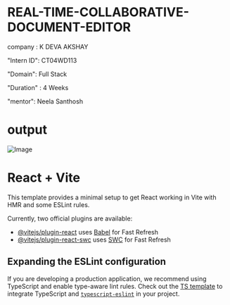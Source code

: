 # REAL-TIME-COLLABORATIVE-DOCUMENT-EDITOR

company : K DEVA AKSHAY

"Intern ID": CT04WD113

"Domain": Full Stack

"Duration" : 4 Weeks

"mentor": Neela Santhosh

# output

![Image](https://github.com/user-attachments/assets/fd703692-f44f-4ef2-bff3-f472b3e18e42)



# React + Vite

This template provides a minimal setup to get React working in Vite with HMR and some ESLint rules.

Currently, two official plugins are available:

- [@vitejs/plugin-react](https://github.com/vitejs/vite-plugin-react/blob/main/packages/plugin-react/README.md) uses [Babel](https://babeljs.io/) for Fast Refresh
- [@vitejs/plugin-react-swc](https://github.com/vitejs/vite-plugin-react-swc) uses [SWC](https://swc.rs/) for Fast Refresh

## Expanding the ESLint configuration

If you are developing a production application, we recommend using TypeScript and enable type-aware lint rules. Check out the [TS template](https://github.com/vitejs/vite/tree/main/packages/create-vite/template-react-ts) to integrate TypeScript and [`typescript-eslint`](https://typescript-eslint.io) in your project.
